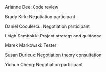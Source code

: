
Arianne Dee: Code review

Brady Kirk: Negotiation participant

Daniel Coculescu: Negotiation participant

Leigh Sembaluk: Project strategy and guidance

Marek Markowski: Tester

Susan Durieux: Negotiation theory consultation

Yichun Cheng: Negotiation participant



